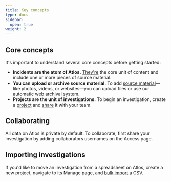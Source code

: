 ```yaml
---
title: Key concepts
type: docs
sidebar:
  open: true
weight: 2
---
```


## Core concepts
It's important to understand several core concepts before getting started:
- **Incidents are the atom of Atlos.** [They're](/docs/incidents/incidents) the core unit of content and include one or more pieces of source material. 
- **You can upload or archive source material.** To add [source material](/docs/incidents/source-material)—like photos, videos, or websites—you can upload files or use our automatic web archival system.
- **Projects are the unit of investigations.** To begin an investigation, create a [project](/docs/investigations/projects) and [share](/docs/investigations/collaboration) it with your team. 

## Collaborating
All data on Atlos is private by default. To collaborate, first share your investigation by adding collaborators usernames on the Access page. 

## Importing investigations
If you'd like to move an investigation from a spreadsheet on Atlos, create a new project, navigate to its Manage page, and [bulk import](/docs/investigations/import-and-export-data#data-import) a CSV. 
